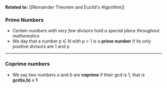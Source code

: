 **Related to:** [[Remainder Theorem and Euclid's Algorithm]]
### Prime Numbers
- *Certain numbers with very few divisors hold a special place throughout mathematics*
- We day that a number p ∈ N with p > 1 is a **prime number** if its only positive divisors are 1 and p
---
### Coprime numbers
- We say two numbers *a* and *b* are **coprime** if their gcd is 1, that is **gcd(a,b) = 1**